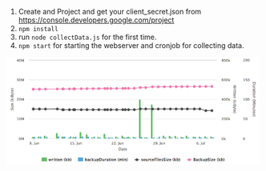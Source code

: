 1. Create and Project and get your client_secret.json from https://console.developers.google.com/project
2. ``npm install``
3. run ``node collectData.js`` for the first time.
4. ``npm start`` for starting the webserver and cronjob for collecting data.

![Graph](https://raw.githubusercontent.com/TheJetlag/arecaGrapher/master/assets/graph.png)

